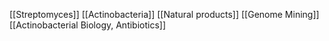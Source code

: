 [[Streptomyces]]
[[Actinobacteria]]
[[Natural products]]
[[Genome Mining]]
[[Actinobacterial Biology, Antibiotics]]
